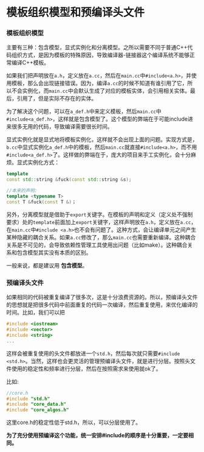 # 模板组织模型和预编译头文件

### 模板组织模型
主要有三种：包含模型，显式实例化和分离模型。之所以需要不同于普通C++代码组织方式，是因为模板的特殊原因，导致编译器-链接器这个编译系统不能够正常编译C++模板。

如果我们把声明放在`a.h`，定义放在`a.cc`，然后在`main.cc`中`#include<a.h>`，并使用模板，那么会出现链接错误。因为，编译`a.cc`的时候不知道有谁引用了它，所以不会实例化，而`main.cc`中会默认生成了对应的模板实体，会引用相关实体。最后，引用了，但是实际不存在的实体。

为了解决这个问题，可以在`a_def.h`中来定义模板，然后`main.cc`中`#include<a_def.h>`，这样就是包含模型了。这个模型的弊端在于可能include进来很多无用的代码，导致编译需要很长时间。

显式实例化就是显式地将模板实例化，这样就不会出现上面的问题。实现方式是，`b.cc`中显式实例化`a_def.h`中的模板，然后`main.cc`就直接`#include<a.h>`，而不用`#include<a_def.h>`了。这样做的弊端在于，庞大的项目来手工实例化，会十分麻烦。显式实例化方式：
```C++
template
const std::string &fuck(const std::string &s);

//本来的声明:
template <typename T>
const T &fuck(const T &)；
```

另外，分离模型就是借助于`export`关键字。在模板的声明和定义（定义处不强制要求）处的`template`前面加上`export`关键字，这样声明放在`a.h`，定义放在`a.cc`，在`main.cc`中`#include <a.h>`也不会有问题了。这种方式，会让编译单元之间产生某种隐藏的耦合关系。如果`a.cc`修改了，那么`main.cc`也需要重新编译。这种耦合关系是不可见的，会导致依赖性管理工具使用出问题（比如make）。这种耦合关系和包含模型其实没有本质的区别。

一般来说，都是建议用 **包含模型**。

### 预编译头文件
如果相同的代码被重复编译了很多次，这是十分浪费资源的。所以，预编译头文件的思想就是把很多代码中前面重复的代码一次编译，然后重复使用，来优化编译的时间。比如，我们可以把
```C++
#include <iostream>
#include <vector>
#include <string>
...
```
这样会被重复使用的头文件都放进一个`std.h`，然后每次就只需要`#include <std.h>`。当然，这样也会更灵活的管理预编译头文件，就是进行分层。按照头文件使用的稳定性和频率进行分层，然后在按照需求来使用就ok了。

比如:
```C++
//core.h
#include "std.h"
#include "core_data.h"
#include "core_algos.h"
```
这里core.h的稳定性低于std.h，所以，可以分层使用了。

**为了充分使用预编译这个功能，统一安排#include的顺序是十分重要，一定要相同。**